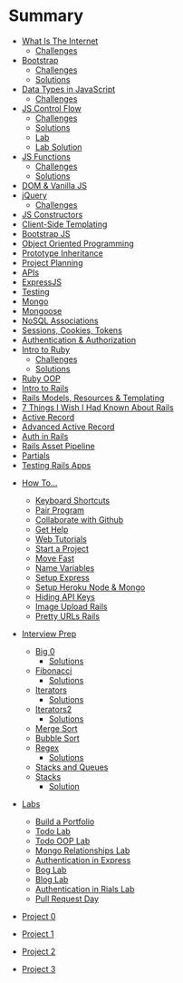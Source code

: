 # Summary
* [What Is The Internet](what-is-the-internet.md)
  * [Challenges](what-is-the-internet-challenges.md)
* [Bootstrap](bootstrap.md)
  * [Challenges](bootstrap-challenges.md)
  * [Solutions](bootstrap-solutions.md)
* [Data Types in JavaScript](data-types.md)
  * [Challenges](data-types-challenges.md)
  <!-- * [Solutions](data-types-solutions.md) TODO -->
* [JS Control Flow](js-control-flow.md)
  * [Challenges](js-control-flow-challenges.md)
  * [Solutions](js-control-flow-solutions.md)
  * [Lab](js-control-flow-lab.md)
  * [Lab Solution](js-control-flow-lab-solutions.md)
* [JS Functions](js-functions.md)
  * [Challenges](js-functions-challenges.md)
  * [Solutions](js-functions-solutions.md)
* [DOM & Vanilla JS]()
* [jQuery](jquery.md)
  * [Challenges](jquery-challenges.md)
  <!-- * [Solutions](jquery-solutions.md) TODO -->
* [JS Constructors]()
* [Client-Side Templating]()
* [Bootstrap JS]()
* [Object Oriented Programming]()
* [Prototype Inheritance]()
* [Project Planning]()
* [APIs]()
* [ExpressJS]()
* [Testing]()
* [Mongo]()
* [Mongoose]()
* [NoSQL Associations]()
* [Sessions, Cookies, Tokens]()
* [Authentication & Authorization]()
* [Intro to Ruby](intro-to-ruby.md)
  * [Challenges](intro-to-ruby-challenges.md)
  * [Solutions](intro-to-ruby-solutions.md)
* [Ruby OOP](ruby-oop.md)
* [Intro to Rails](intro-to-rails.md)
* [Rails Models, Resources & Templating](rails-templating.md)
* [7 Things I Wish I Had Known About Rails](what-i-wish-i-knew-about-rails.md)
* [Active Record](active-record.md)
* [Advanced Active Record](advanced-active-record.md)
* [Auth in Rails](auth-rails.md)
* [Rails Asset Pipeline](asset-pipeline.md)
* [Partials](partials.md)
* [Testing Rails Apps](rails-testing.md)
<!-- * [Intro to Angular](intro-to-angular.md) -->
<!-- * [Challenges](intro-to-angular-challenges.md) -->

* [How To...](/how_to/README.md)
  * [Keyboard Shortcuts](/how_to/keyboard-shortcuts.md)
  * [Pair Program](/how_to/how_to_pair_program.md)
  * [Collaborate with Github](/how_to/collaborate-with-github.md)
  * [Get Help](/how_to/how_to_get_help.md)
  * [Web Tutorials](/how_to/web-tutorials.md)
  * [Start a Project](/how_to/start-a-project.md)
  * [Move Fast](/how_to/outside-in-dev.md)
  * [Name Variables](/how_to/name-variables.md)
  * [Setup Express](/how_to/express_project_setup.md)
  * [Setup Heroku Node & Mongo](/how_to/heroku_node_mongo.md)
  * [Hiding API Keys]()
  * [Image Upload Rails](/how_to/rails-image-upload.md)
  * [Pretty URLs Rails](/how_to/rails-pretty-urls.md)

* [Interview Prep](/interview_prep/README.md)
  * [Big 0](/interview_prep/big-0.md)
    * [Solutions](/interview_prep/big-0-solutions.md)
  * [Fibonacci](/interview_prep/fibonacci.md)
    * [Solutions](/interview_prep/fibonacci-solutions.md)
  * [Iterators](/interview_prep/iterators.md)
    * [Solutions](/interview_prep/iterators-solutions.md)
  * [Iterators2](/interview_prep/iterators2.md)
    * [Solutions](/interview_prep/iterators2-solutions)
  * [Merge Sort](/interview_prep/merge-sort.md)
  * [Bubble Sort](/interview_prep/bubble-sort.md)
  * [Regex](/interview_prep/regex.md)
    * [Solutions](/interview_prep/regex-solutions.md)
  * [Stacks and Queues](/interview_prep/stacks_and_queues.md)
  * [Stacks](/interview_prep/stacks.md)
    * [Solution](/interview_prep/stacks-solution.md)
* [Labs](/labs/README.md)
  * [Build a Portfolio](/labs/portfolio-lab/README.md)
  * [Todo Lab](/labs/todo-lab/README.md)
  * [Todo OOP Lab](/labs/todo-oop-lab/README.md)
  * [Mongo Relationships Lab](/labs/mongo-relationship-lab/README.md)
  * [Authentication in Express](/labs/node-auth-lab/README.md)
  * [Bog Lab](/labs/rails-bog-lab/README.md)
  * [Blog Lab](/labs/rails-blog-lab/README.md)
  * [Authentication in Rials Lab](/labs/rails-auth-lab/README.md)
  * [Pull Request Day](/labs/pull-request-day/README.md)

* [Project 0](/probjects/project-0.md)
* [Project 1](/probjects/project-1.md)
* [Project 2](/probjects/project-2.md)
* [Project 3](/probjects/project-3.md)
